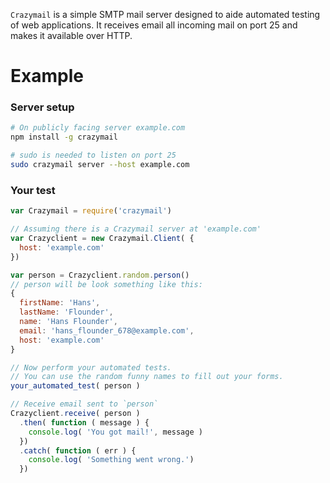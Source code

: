`Crazymail` is a simple SMTP mail server designed to aide automated testing of web applications. It receives email all incoming mail on port 25 and makes it available over HTTP.

# Example

### Server setup
```sh
# On publicly facing server example.com
npm install -g crazymail

# sudo is needed to listen on port 25
sudo crazymail server --host example.com
```

### Your test
```javascript
var Crazymail = require('crazymail')

// Assuming there is a Crazymail server at 'example.com'
var Crazyclient = new Crazymail.Client( {
  host: 'example.com'
})

var person = Crazyclient.random.person()
// person will be look something like this:
{
  firstName: 'Hans',
  lastName: 'Flounder',
  name: 'Hans Flounder',
  email: 'hans_flounder_678@example.com',
  host: 'example.com'
}

// Now perform your automated tests.
// You can use the random funny names to fill out your forms.
your_automated_test( person )

// Receive email sent to `person`
Crazyclient.receive( person )
  .then( function ( message ) {
    console.log( 'You got mail!', message )
  })
  .catch( function ( err ) {
    console.log( 'Something went wrong.')
  })
```
